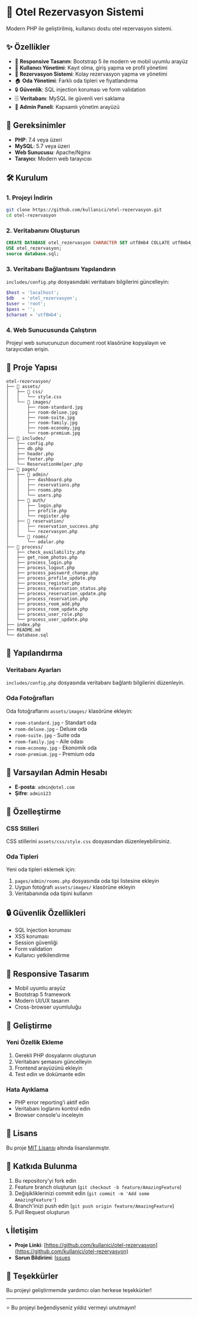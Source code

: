 # 🏨 Otel Rezervasyon Sistemi

Modern PHP ile geliştirilmiş, kullanıcı dostu otel rezervasyon sistemi.

## ✨ Özellikler

- 🎨 **Responsive Tasarım**: Bootstrap 5 ile modern ve mobil uyumlu arayüz
- 👥 **Kullanıcı Yönetimi**: Kayıt olma, giriş yapma ve profil yönetimi
- 📅 **Rezervasyon Sistemi**: Kolay rezervasyon yapma ve yönetimi
- 🏠 **Oda Yönetimi**: Farklı oda tipleri ve fiyatlandırma
- 🔒 **Güvenlik**: SQL injection koruması ve form validation
- 🗄️ **Veritabanı**: MySQL ile güvenli veri saklama
- 📱 **Admin Paneli**: Kapsamlı yönetim arayüzü

## 🚀 Gereksinimler

- **PHP**: 7.4 veya üzeri
- **MySQL**: 5.7 veya üzeri
- **Web Sunucusu**: Apache/Nginx
- **Tarayıcı**: Modern web tarayıcısı

## 🛠️ Kurulum

### 1. Projeyi İndirin
```bash
git clone https://github.com/kullanici/otel-rezervasyon.git
cd otel-rezervasyon
```

### 2. Veritabanını Oluşturun
```sql
CREATE DATABASE otel_rezervasyon CHARACTER SET utf8mb4 COLLATE utf8mb4_unicode_ci;
USE otel_rezervasyon;
source database.sql;
```

### 3. Veritabanı Bağlantısını Yapılandırın
`includes/config.php` dosyasındaki veritabanı bilgilerini güncelleyin:
```php
$host = 'localhost';
$db   = 'otel_rezervasyon';
$user = 'root';
$pass = '';
$charset = 'utf8mb4';
```

### 4. Web Sunucusunda Çalıştırın
Projeyi web sunucunuzun document root klasörüne kopyalayın ve tarayıcıdan erişin.

## 📁 Proje Yapısı

```
otel-rezervasyon/
├── 📁 assets/
│   ├── 📁 css/
│   │   └── style.css
│   └── 📁 images/
│       ├── room-standard.jpg
│       ├── room-deluxe.jpg
│       ├── room-suite.jpg
│       ├── room-family.jpg
│       ├── room-economy.jpg
│       └── room-premium.jpg
├── 📁 includes/
│   ├── config.php
│   ├── db.php
│   ├── header.php
│   ├── footer.php
│   └── ReservationHelper.php
├── 📁 pages/
│   ├── 📁 admin/
│   │   ├── dashboard.php
│   │   ├── reservations.php
│   │   ├── rooms.php
│   │   └── users.php
│   ├── 📁 auth/
│   │   ├── login.php
│   │   ├── profile.php
│   │   └── register.php
│   ├── 📁 reservation/
│   │   ├── reservation_success.php
│   │   └── rezervasyon.php
│   └── 📁 rooms/
│       └── odalar.php
├── 📁 process/
│   ├── check_availability.php
│   ├── get_room_photos.php
│   ├── process_login.php
│   ├── process_logout.php
│   ├── process_password_change.php
│   ├── process_profile_update.php
│   ├── process_register.php
│   ├── process_reservation_status.php
│   ├── process_reservation_update.php
│   ├── process_reservation.php
│   ├── process_room_add.php
│   ├── process_room_update.php
│   ├── process_user_role.php
│   └── process_user_update.php
├── index.php
├── README.md
└── database.sql
```

## 🔧 Yapılandırma

### Veritabanı Ayarları
`includes/config.php` dosyasında veritabanı bağlantı bilgilerini düzenleyin.

### Oda Fotoğrafları
Oda fotoğraflarını `assets/images/` klasörüne ekleyin:
- `room-standard.jpg` - Standart oda
- `room-deluxe.jpg` - Deluxe oda
- `room-suite.jpg` - Suite oda
- `room-family.jpg` - Aile odası
- `room-economy.jpg` - Ekonomik oda
- `room-premium.jpg` - Premium oda

## 👤 Varsayılan Admin Hesabı

- **E-posta**: `admin@otel.com`
- **Şifre**: `admin123`

## 🎨 Özelleştirme

### CSS Stilleri
CSS stillerini `assets/css/style.css` dosyasından düzenleyebilirsiniz.

### Oda Tipleri
Yeni oda tipleri eklemek için:
1. `pages/admin/rooms.php` dosyasında oda tipi listesine ekleyin
2. Uygun fotoğrafı `assets/images/` klasörüne ekleyin
3. Veritabanında oda tipini kullanın

## 🔒 Güvenlik Özellikleri

- SQL Injection koruması
- XSS koruması
- Session güvenliği
- Form validation
- Kullanıcı yetkilendirme

## 📱 Responsive Tasarım

- Mobil uyumlu arayüz
- Bootstrap 5 framework
- Modern UI/UX tasarım
- Cross-browser uyumluluğu

## 🚀 Geliştirme

### Yeni Özellik Ekleme
1. Gerekli PHP dosyalarını oluşturun
2. Veritabanı şemasını güncelleyin
3. Frontend arayüzünü ekleyin
4. Test edin ve dokümante edin

### Hata Ayıklama
- PHP error reporting'i aktif edin
- Veritabanı loglarını kontrol edin
- Browser console'u inceleyin

## 📝 Lisans

Bu proje [MIT Lisansı](LICENSE) altında lisanslanmıştır.

## 🤝 Katkıda Bulunma

1. Bu repository'yi fork edin
2. Feature branch oluşturun (`git checkout -b feature/AmazingFeature`)
3. Değişikliklerinizi commit edin (`git commit -m 'Add some AmazingFeature'`)
4. Branch'inizi push edin (`git push origin feature/AmazingFeature`)
5. Pull Request oluşturun

## 📞 İletişim

- **Proje Linki**: [https://github.com/kullanici/otel-rezervasyon](https://github.com/kullanici/otel-rezervasyon)
- **Sorun Bildirimi**: [Issues](https://github.com/kullanici/otel-rezervasyon/issues)

## 🙏 Teşekkürler

Bu projeyi geliştirmemde yardımcı olan herkese teşekkürler!

---

⭐ Bu projeyi beğendiyseniz yıldız vermeyi unutmayın!
